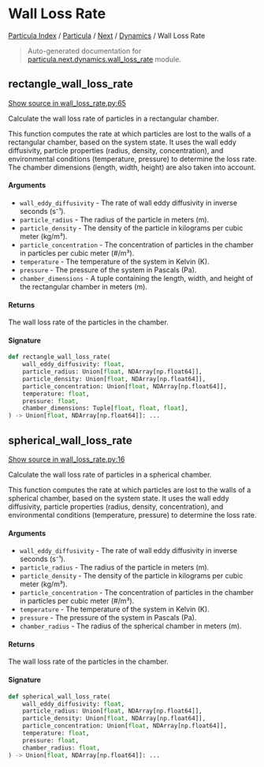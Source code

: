 # Wall Loss Rate

[Particula Index](../../../README.md#particula-index) / [Particula](../../index.md#particula) / [Next](../index.md#next) / [Dynamics](./index.md#dynamics) / Wall Loss Rate

> Auto-generated documentation for [particula.next.dynamics.wall_loss_rate](https://github.com/Gorkowski/particula/blob/main/particula/next/dynamics/wall_loss_rate.py) module.

## rectangle_wall_loss_rate

[Show source in wall_loss_rate.py:65](https://github.com/Gorkowski/particula/blob/main/particula/next/dynamics/wall_loss_rate.py#L65)

Calculate the wall loss rate of particles in a rectangular chamber.

This function computes the rate at which particles are lost to the walls
of a rectangular chamber, based on the system state. It uses the wall eddy
diffusivity, particle properties (radius, density, concentration), and
environmental conditions (temperature, pressure) to determine the loss
rate. The chamber dimensions (length, width, height) are also taken
into account.

#### Arguments

- `wall_eddy_diffusivity` - The rate of wall eddy diffusivity in inverse
    seconds (s⁻¹).
- `particle_radius` - The radius of the particle in meters (m).
- `particle_density` - The density of the particle in kilograms per cubic
    meter (kg/m³).
- `particle_concentration` - The concentration of particles in the chamber
    in particles per cubic meter (#/m³).
- `temperature` - The temperature of the system in Kelvin (K).
- `pressure` - The pressure of the system in Pascals (Pa).
- `chamber_dimensions` - A tuple containing the length, width, and height
    of the rectangular chamber in meters (m).

#### Returns

The wall loss rate of the particles in the chamber.

#### Signature

```python
def rectangle_wall_loss_rate(
    wall_eddy_diffusivity: float,
    particle_radius: Union[float, NDArray[np.float64]],
    particle_density: Union[float, NDArray[np.float64]],
    particle_concentration: Union[float, NDArray[np.float64]],
    temperature: float,
    pressure: float,
    chamber_dimensions: Tuple[float, float, float],
) -> Union[float, NDArray[np.float64]]: ...
```



## spherical_wall_loss_rate

[Show source in wall_loss_rate.py:16](https://github.com/Gorkowski/particula/blob/main/particula/next/dynamics/wall_loss_rate.py#L16)

Calculate the wall loss rate of particles in a spherical chamber.

This function computes the rate at which particles are lost to the walls
of a spherical chamber, based on the system state. It uses the wall eddy
diffusivity, particle properties (radius, density, concentration), and
environmental conditions (temperature, pressure) to determine the loss
rate.

#### Arguments

- `wall_eddy_diffusivity` - The rate of wall eddy diffusivity in inverse
    seconds (s⁻¹).
- `particle_radius` - The radius of the particle in meters (m).
- `particle_density` - The density of the particle in kilograms per cubic
    meter (kg/m³).
- `particle_concentration` - The concentration of particles in the chamber
    in particles per cubic meter (#/m³).
- `temperature` - The temperature of the system in Kelvin (K).
- `pressure` - The pressure of the system in Pascals (Pa).
- `chamber_radius` - The radius of the spherical chamber in meters (m).

#### Returns

The wall loss rate of the particles in the chamber.

#### Signature

```python
def spherical_wall_loss_rate(
    wall_eddy_diffusivity: float,
    particle_radius: Union[float, NDArray[np.float64]],
    particle_density: Union[float, NDArray[np.float64]],
    particle_concentration: Union[float, NDArray[np.float64]],
    temperature: float,
    pressure: float,
    chamber_radius: float,
) -> Union[float, NDArray[np.float64]]: ...
```
